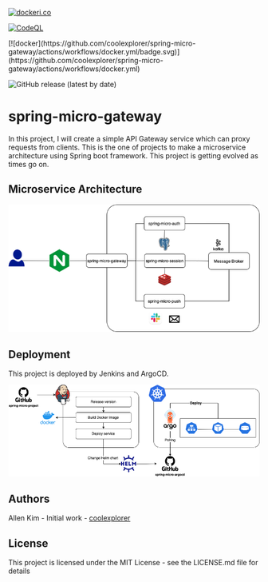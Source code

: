 [![dockeri.co](https://dockeri.co/image/coolexplorer/spring-micro-gateway)](https://hub.docker.com/r/coolexplorer/spring-micro-auth)

[![CodeQL](https://github.com/coolexplorer/spring-micro-gateway/actions/workflows/codeql-analysis.yml/badge.svg)](https://github.com/coolexplorer/spring-micro-gateway/actions/workflows/codeql-analysis.yml)
<!---[![Maven Package](https://github.com/coolexplorer/spring-micro-gateway/actions/workflows/maven-publish.yml/badge.svg)](https://github.com/coolexplorer/spring-micro-gateway/actions/workflows/maven-publish.yml)-->[![docker](https://github.com/coolexplorer/spring-micro-gateway/actions/workflows/docker.yml/badge.svg)](https://github.com/coolexplorer/spring-micro-gateway/actions/workflows/docker.yml)
![GitHub release (latest by date)](https://img.shields.io/github/v/release/coolexplorer/spring-micro-gateway)

# spring-micro-gateway
In this project, I will create a simple API Gateway service which can proxy requests from clients.
This is the one of projects to make a microservice architecture using Spring boot framework.
This project is getting evolved as times go on.

## Microservice Architecture
![spring-micro-architecture](./images/microservice-architecture.png)

## Deployment
This project is deployed by Jenkins and ArgoCD.

![spring-mirco-deployment](./images/spring-micro-deployment.png)

## Authors
Allen Kim - Initial work - [coolexplorer](https://github.com/coolexplorer)

## License
This project is licensed under the MIT License - see the LICENSE.md file for details
